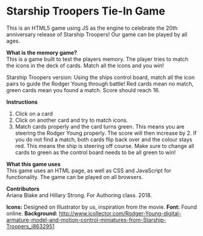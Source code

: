 # Starship Troopers Tie-In Game
This is an HTML5 game using JS as the engine to celebrate the 20th anniversary release of Starship Troopers! Our game can be played by all ages.

<b>What is the memory game?</b></br>
This is a game built to test the players memory. The player tries to match the icons in the deck of cards. Match all the icons and you win!

Starship Troopers version: Using the ships control board, match all the icon pairs to guide the Rodger Young through battle! Red cards mean no match, green cards mean you found a match. Score should reach 16.

<b>Instructions</b>
1. Click on a card
2. Click on another card and try to match icons.
3. Match cards properly and the card turns green. This means you are steering the Rodger Young properly. The score will then increase by 2. If you do not find a match, both cards flip back over and the colour stays red. This means the ship is steering off course. Make sure to change all cards to green as the control board needs to be all green to win!

<b>What this game uses</b></br>
This game uses an HTML page, as well as CSS and JavaScript for functionality. The game can be played on all browsers.

<b>Contributors</b></br>
Ariana Blake and Hillary Strong. For Authoring class. 2018.


<b>Icons:</b> Designed on Illustrator by us, inspiration from the movie.
<b>Font:</b> Found online.
<b>Background:</b> http://www.icollector.com/Rodger-Young-digital-armature-model-and-motion-control-miniatures-from-Starship-Troopers_i8632951